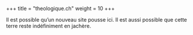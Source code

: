 +++
title = "theologique.ch"
weight = 10
+++

Il est possible qu’un nouveau site pousse ici. Il est aussi possible que cette terre reste indéfiniment en jachère.
